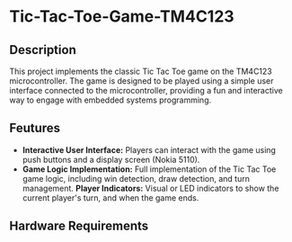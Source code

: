 # Tic-Tac-Toe-Game-TM4C123

## Description 
This project implements the classic Tic Tac Toe game on the TM4C123 microcontroller. The game is designed to be played using a simple user interface connected to the microcontroller, providing a fun and interactive way to engage with embedded systems programming.

## Feutures
- **Interactive User Interface:** Players can interact with the game using push buttons and a display screen (Nokia 5110).
- **Game Logic Implementation:** Full implementation of the Tic Tac Toe game logic, including win detection, draw detection, and turn management.
**Player Indicators:** Visual or LED indicators to show the current player's turn, and when the game ends.

## Hardware Requirements
